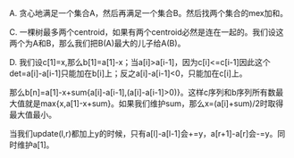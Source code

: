 A. 贪心地满足一个集合A，然后再满足一个集合B。然后找两个集合的mex加和。

C. 一棵树最多两个centroid，如果有两个centroid必然是连在一起的。我们设这两个为A和B，那么我们把B(A)最大的儿子给A(B)。

D. 我们设c[1]=x,那么b[1]=a[1]-x；当a[i]>a[i-1]，因为c[i]<=c[i-1]因此这个det=a[i]-a[i-1]只能加在b[i]上；反之a[i]-a[i-1]<0，只能加在c[i]上。

   那么b[n]=a[1]-x+sum{a[i]-a[i-1],(a[i]-a[i-1]>0)}。这样c序列和b序列所有数最大值就是max{x,a[1]-x+sum}。如果我们维护sum，那么x=(a[i]+sum)/2时取得最大值最小。
   
   当我们update(l,r)都加上y的时候，只有a[l]-a[l-1]会+=y，a[r+1]-a[r]会-=y。同时维护a[1]。
